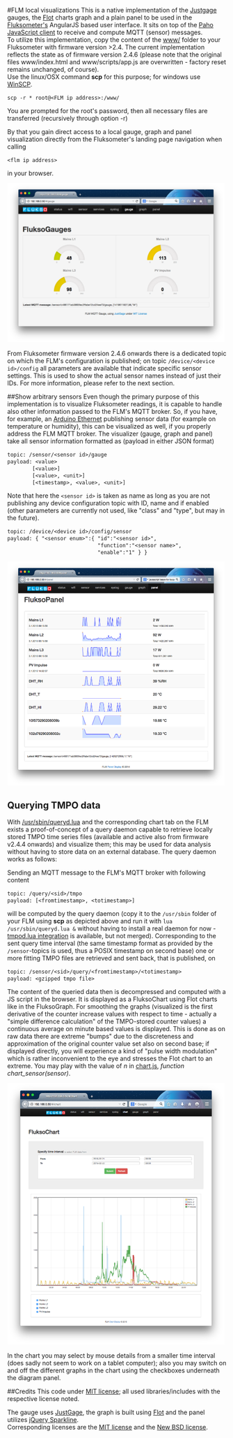 #FLM local visualizations
This is a native implementation of the [Justgage](http:/justgage.com) gauges, the [Flot](http://www.flotcharts.org/) charts graph and a plain panel to be used in the [Fluksometer's](http://flukso.net) AngularJS based user interface. It sits on top of the [Paho JavaScript client](https://eclipse.org/paho/clients/js/) to receive and compute MQTT (sensor) messages.<br/>
To utilize this implementation, copy the content of the [www/](www/) folder to your Fluksometer with firmware version >2.4. The current implementation reflects the state as of firmware version 2.4.6 (please note that the original files www/index.html and www/scripts/app.js are overwritten - factory reset remains unchanged, of course).<br>
Use the linux/OSX command **scp** for this purpose; for windows use [WinSCP](http://winscp.net).

    scp -r * root@<FLM ip address>:/www/

You are prompted for the root's password, then all necessary files are transferred (recursively through option -r)

By that you gain direct access to a local gauge, graph and panel visualization directly from the Fluksometer's landing page navigation when calling

    <flm ip address>

in your browser.

<img src="FLMlocalGauge.png" width=500px>

From Fluksometer firmware version 2.4.6 onwards there is a dedicated topic on which the FLM's configuration is published; on topic `/device/<device id>/config` all parameters are available that indicate specific sensor settings. This is used to show the actual sensor names instead of just their IDs. For more information, please refer to the next section. 

##Show arbitrary sensors
Even though the primary purpose of this implementation is to visualize Fluksometer readings, it is capable to handle also other information passed to the FLM's MQTT broker. So, if you have, for example, an [Arduino Ethernet](https://github.com/gebhardm/energyhacks/tree/master/AVRNetIOduino/AVRNetIO_MQTT_DS_DHT) publishing sensor data (for example on temperature or humidity), this can be visualized as well, if you properly address the FLM MQTT broker. The visualizer (gauge, graph and panel) take all sensor information formatted as (payload in either JSON format)

    topic: /sensor/<sensor id>/gauge
    payload: <value> 
            [<value>] 
            [<value>, <unit>] 
            [<timestamp>, <value>, <unit>]

Note that here the `<sensor id>` is taken as name as long as you are not publishing any device configuration topic with ID, name and if enabled (other parameters are currently not used, like "class" and "type", but may in the future).

    topic: /device/<device id>/config/sensor
    payload: { "<sensor enum>":{ "id":"<sensor id>", 
                                 "function":"<sensor name>", 
                                 "enable":"1" } }

<img src="FLMlocalPanel.png" width=500px>
 
## Querying TMPO data
With [/usr/sbin/queryd.lua](/usr/sbin/queryd.lua) and the corresponding chart tab on the FLM exists a proof-of-concept of a query daemon capable to retrieve locally stored TMPO time series files (available and active also from firmware v2.4.4 onwards) and visualize them; this may be used for data analysis without having to store data on an external database. The query daemon works as follows:

Sending an MQTT message to the FLM's MQTT broker with following content

    topic: /query/<sid>/tmpo
    payload: [<fromtimestamp>, <totimestamp>]
    
will be computed by the query daemon (copy it to the `/usr/sbin` folder of your FLM using **scp** as depicted above and run it with `lua /usr/sbin/queryd.lua &` without having to install a real daemon for now - [tmpod.lua integration](https://github.com/gebhardm/flm02/tree/tmpoquery) is available, but not merged). Corresponding to the sent query time interval (the same timestamp format as provided by the `/sensor`-topics is used, thus a POSIX timestamp on second base) one or more fitting TMPO files are retrieved and sent back, that is published, on

    topic: /sensor/<sid>/query/<fromtimestamp>/<totimestamp>
    payload: <gzipped tmpo file>
    
The content of the queried data then is decompressed and computed with a JS script in the browser. It is displayed as a FluksoChart using Flot charts like in the FluksoGraph. For smoothing the graphs (visualized is the first derivative of the counter increase values with respect to time - actually a "simple difference calculation" of the TMPO-stored counter values) a continuous average on minute based values is displayed. This is done as on raw data there are extreme "bumps" due to the discreteness and approximation of the original counter value set also on second base; if displayed directly, you will experience a kind of "pulse width modulation" which is rather inconvenient to the eye and stresses the Flot chart to an extreme. You may play with the value of *n* in [chart.js](https://github.com/gebhardm/flmlocal/blob/master/www/scripts/controllers/chart.js#L176), *function chart_sensor(sensor)*.

<img src="FLMlocalChart.png" width=500px>

In the chart you may select by mouse details from a smaller time interval (does sadly not seem to work on a tablet computer); also you may switch on and off the different graphs in the chart using the checkboxes underneath the diagram panel.

##Credits
This code under [MIT license](LICENSE); all used libraries/includes with the respective license noted.

The gauge uses [JustGage](http://justgage.com/), the graph is built using [Flot](http://www.flotcharts.org/) and the panel utilizes [jQuery Sparkline](http://omnipotent.net/jquery.sparkline/).<br/>
Corresponding licenses are the [MIT license](http://opensource.org/licenses/mit-license.php) and the [New BSD license](http://opensource.org/licenses/BSD-3-Clause).
